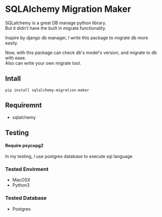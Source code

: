 # SQLAlchemy Migration Maker
SQLalchemy is a great DB manage python library. <br>
But it didn't have the built in migrate functionality. <br>

Inspire by django db manager, I write this package to migrate db more easily. <br>

Now, with this package can check db's model's version, and migrate to db with ease. <br>
Also can write your own migrate tool.

## Intall
`pip install sqlalchemy-migration-maker`

## Requiremnt
- sqlalchemy

## Testing
#### Require psycopg2
In my testing, I use postgres database to execute sql language

### Tested Envirment
- MacOSX
- Python3

### Tested Database
- Postgres